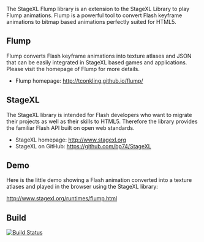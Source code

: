 The StageXL Flump library is an extension to the StageXL Library to play Flump animations. Flump is a powerful tool to convert Flash keyframe animations to bitmap based animations perfectly suited for HTML5.  

## Flump

Flump converts Flash keyframe animations into texture atlases and JSON that can be easily integrated in StageXL based games and applications. Please visit the homepage of Flump for more details.  

* Flump homepage: <http://tconkling.github.io/flump/>

## StageXL

The StageXL library is intended for Flash developers who want to migrate their projects as well as their skills to HTML5. Therefore the library provides the familiar Flash API built on open web standards. 

* StageXL homepage: <http://www.stagexl.org>
* StageXL on GitHub: <https://github.com/bp74/StageXL>

## Demo

Here is the little demo showing a Flash animation converted into a texture atlases and played in the browser using the StageXL library:

<http://www.stagexl.org/runtimes/flump.html>

## Build

[![Build Status](https://travis-ci.org/bp74/StageXL_Flump.svg?branch=master)](https://travis-ci.org/bp74/StageXL_Flump)
